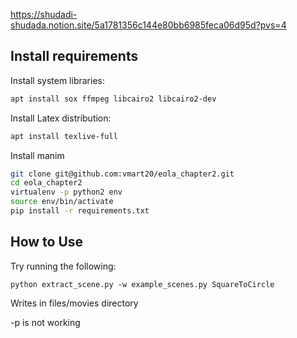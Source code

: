https://shudadi-shudada.notion.site/5a1781356c144e80bb6985feca06d95d?pvs=4


## Install requirements


Install system libraries:
```sh
apt install sox ffmpeg libcairo2 libcairo2-dev
```

Install Latex distribution:
```sh
apt install texlive-full
```

Install manim 
```sh
git clone git@github.com:vmart20/eola_chapter2.git
cd eola_chapter2
virtualenv -p python2 env
source env/bin/activate
pip install -r requirements.txt

```


## How to Use
Try running the following:
```
python extract_scene.py -w example_scenes.py SquareToCircle
```
Writes in files/movies directory

-p is not working
